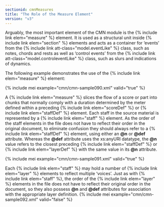 ```yaml
---
sectionid: cmnMeasures
title: "The Role of the Measure Element"
version: "v3"
---
```


Arguably, the most important element of the CMN module is the {% include link elem="measure" %} element. It is used as a structural unit inside {% include link elem="section" %} elements and acts as a container for ‘events’ from the {% include link att-class="model.eventLike" %} class, such as notes, chords and rests as well as ‘control events’ from the {% include link att-class="model.controleventLike" %} class, such as slurs and indications of dynamics.

The following example demonstrates the use of the {% include link elem="measure" %} element:

{% include mei example="cmn/cmn-sample090.xml" valid="true" %}

A {% include link elem="measure" %} slices the flow of a score or part into chunks that normally comply with a duration determined by the meter defined within a preceding {% include link elem="scoreDef" %} or {% include link elem="staffDef" %} element. Each staff in the source material is represented by a {% include link elem="staff" %} element. As the order of the staff elements in the file does not have to reflect their order in the original document, to eliminate confusion they should always refer to a {% include link elem="staffDef" %} element, using either an **@n** or **@def** attribute. Whereas the **@def** attribute uses the xs:anyURI datatype, the **@n** value refers to the closest preceding {% include link elem="staffDef" %} or {% include link elem="layerDef" %} with the same value in its **@n** attribute.

{% include mei example="cmn/cmn-sample091.xml" valid="true" %}

Each {% include link elem="staff" %} may hold a number of {% include link elem="layer" %} elements to reflect multiple ‘voices’. Just as with {% include link elem="staff" %}, the order of the {% include link elem="layer" %} elements in the file does not have to reflect their original order in the document, so they also possess **@n** and **@def** attributes for association with the appropriate layer definition.
{% include mei example="cmn/cmn-sample092.xml" valid="false" %}

